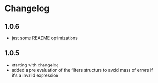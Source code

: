 # Changelog

## 1.0.6
- just some README optimizations

## 1.0.5
- starting with changelog
- added a pre evaluation of the filters structure to avoid mass of errors if it's a invalid expression